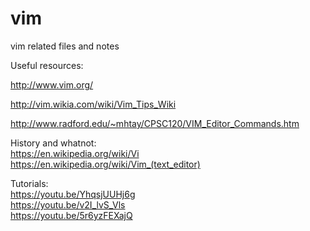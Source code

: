 # vim
vim related files and notes  
  
Useful resources:  
  
http://www.vim.org/  
  
http://vim.wikia.com/wiki/Vim_Tips_Wiki  
  
http://www.radford.edu/~mhtay/CPSC120/VIM_Editor_Commands.htm  

History and whatnot:  
https://en.wikipedia.org/wiki/Vi  
https://en.wikipedia.org/wiki/Vim_(text_editor)   
  
Tutorials:  
https://youtu.be/YhqsjUUHj6g  
https://youtu.be/v2I_lvS_Vls  
https://youtu.be/5r6yzFEXajQ  

